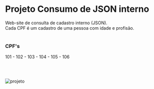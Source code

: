 # Projeto Consumo de JSON interno
Web-site de consulta de cadastro interno (JSON). <br>
Cada CPF é um cadastro de uma pessoa com idade e profisão.
<br><br>

<h3>CPF's</h3>
101
- 102
- 103
- 104
- 105
- 106

<br><br>

![projeto](https://user-images.githubusercontent.com/119445003/216347421-a2822c24-74bc-4eb8-96b3-3c8b7640c5cc.png)
